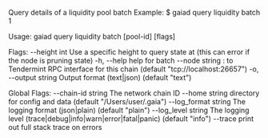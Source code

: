 Query details of a liquidity pool batch
Example:
$ gaiad query liquidity batch 1

Usage:
  gaiad query liquidity batch [pool-id] [flags]

Flags:
      --height int      Use a specific height to query state at (this can error if the node is pruning state)
  -h, --help            help for batch
      --node string     <host>:<port> to Tendermint RPC interface for this chain (default "tcp://localhost:26657")
  -o, --output string   Output format (text|json) (default "text")

Global Flags:
      --chain-id string     The network chain ID
      --home string         directory for config and data (default "/Users/user/.gaia")
      --log_format string   The logging format (json|plain) (default "plain")
      --log_level string    The logging level (trace|debug|info|warn|error|fatal|panic) (default "info")
      --trace               print out full stack trace on errors
